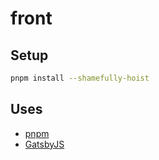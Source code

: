 # front

## Setup

```bash
pnpm install --shamefully-hoist
```

## Uses

- [pnpm](https://pnpm.js.org/)
- [GatsbyJS](https://www.gatsbyjs.org/)

